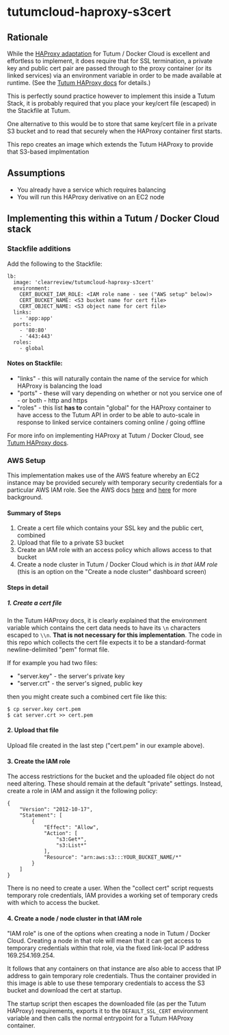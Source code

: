 # tutumcloud-haproxy-s3cert

## Rationale

While the [HAProxy adaptation](https://github.com/tutumcloud/haproxy) for
Tutum / Docker Cloud is excellent and effortless to implement, it does require
that for SSL termination, a private key and public cert pair are passed
through to the proxy container (or its linked services) via an environment
variable in order to be made available at runtime.
(See the [Tutum HAProxy docs](https://github.com/tutumcloud/haproxy#ssl-termination) for details.)

This is perfectly sound practice however to implement this inside a Tutum Stack,
it is probably required that you place your key/cert file (escaped) in
the Stackfile at Tutum.

One alternative to this would be to store that same key/cert file in a private
S3 bucket and to read that securely when the HAProxy container first starts.

This repo creates an image which extends the Tutum HAProxy to provide that S3-based
implmentation

## Assumptions

  - You already have a service which requires balancing
  - You will run this HAProxy derivative on an EC2 node

## Implementing this within a Tutum / Docker Cloud stack

### Stackfile additions

Add the following to the Stackfile:

```
lb:
  image: 'clearreview/tutumcloud-haproxy-s3cert'
  environment:
    CERT_BUCKET_IAM_ROLE: <IAM role name - see ("AWS setup" below)>
    CERT_BUCKET_NAME: <S3 bucket name for cert file>
    CERT_OBJECT_NAME: <S3 object name for cert file>
  links:
    - 'app:app'
  ports:
    - '80:80'
    - '443:443'
  roles:
    - global
```

#### Notes on Stackfile:

  - "links" - this will naturally contain the name of the service for which
    HAProxy is balancing the load
  - "ports" - these will vary depending on whether or not you service one of - or
    both - http and https
  - "roles" - this list **has to** contain "global" for the HAProxy container
    to have access to the Tutum API in order to be able to auto-scale in response
    to linked service containers coming online / going offline

For more info on implementing HAProxy at Tutum / Docker Cloud, see
[Tutum HAProxy docs](https://github.com/tutumcloud/haproxy#usage-within-tutum).

### AWS Setup

This implementation makes use of the AWS feature whereby an EC2 instance may
be provided securely with temporary security credentials for a particular AWS IAM role.
See the AWS docs [here](http://docs.aws.amazon.com/IAM/latest/UserGuide/id_credentials_temp_use-resources.html) and [here](http://docs.aws.amazon.com/AWSEC2/latest/UserGuide/iam-roles-for-amazon-ec2.html#instance-metadata-security-credentials) for more background.

#### Summary of Steps

  1. Create a cert file which contains your SSL key and the public cert, combined
  2. Upload that file to a private S3 bucket
  3. Create an IAM role with an access policy which allows access to that
     bucket
  4. Create a node cluster in Tutum / Docker Cloud which is *in that IAM role*
    (this is an option on the "Create a node cluster" dashboard screen)

#### Steps in detail

##### 1. Create a cert file

In the Tutum HAProxy docs, it is clearly explained that the environment
variable which contains the cert data needs to have its `\n` characters
escaped to `\\n`. **That is not necessary for this implementation**. The code
in this repo which collects the cert file expects it to be a standard-format
newline-delimited "pem" format file.

If for example you had two files:

  - "server.key" - the server's private key
  - "server.crt" - the server's signed, public key

then you might create such a combined cert file like this:
```
$ cp server.key cert.pem
$ cat server.crt >> cert.pem
```

#### 2. Upload that file

Upload file created in the last step ("cert.pem" in our example above).

#### 3. Create the IAM role

The access restrictions for the bucket and the uploaded file object do not
need altering. These should remain at the default "private" settings. Instead,
create a role in IAM and assign it the following policy:
```
{
    "Version": "2012-10-17",
    "Statement": [
        {
            "Effect": "Allow",
            "Action": [
                "s3:Get*",
                "s3:List*"
            ],
            "Resource": "arn:aws:s3:::YOUR_BUCKET_NAME/*"
        }
    ]
}
```

There is no need to create a user. When the "collect cert" script requests
temporary role credentials, IAM provides a working set of temporary creds with
which to access the bucket.

#### 4. Create a node / node cluster in that IAM role

"IAM role" is one of the options when creating a node in Tutum / Docker Cloud.
Creating a node in that role will mean that it can get access to temporary
credentials within that role, via the fixed link-local IP address 169.254.169.254.

It follows that any containers on that instance are also able to access that IP
address to gain temporary role credentials. Thus the container provided in this
image is able to use these temporary credentials to access the S3 bucket and download the
cert at startup.

The startup script then escapes the downloaded file (as per the Tutum HAProxy)
requirements, exports it to the `DEFAULT_SSL_CERT` environment variable and then
calls the normal entrypoint for a Tutum HAProxy container.

